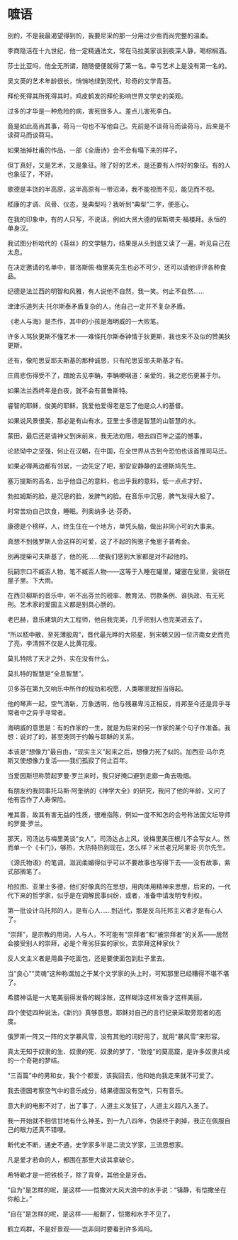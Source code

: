 # 嗻语

别的，不是我最渴望得到的，我要尼采的那一分用过少些而尚完整的温柔。

  
  

李商隐活在十九世纪，他一定精通法文，常在马拉美家谈到夜深人静，喝棕榈酒。

  
  

莎士比亚吗，他全无所谓，随随便便就得了第一名。幸亏艺术上是没有第一名的。

  
  

吴文英的艺术年龄很长，悄悄地绿到现代，珍奇的文学青苔。

  
  

拜伦死得其所死得其时，鸡皮鹤发的拜伦影响世界文学史的美观。

  
  

过多的才华是一种危险的病，害死很多人。差点儿害死李白。

  
  

竟是如此高尚其事，荷马一句也不写他自己。先前是不谈荷马而读荷马，后来是不读荷马而谈荷马。

  
  

如果抽掉杜甫的作品，一部《全唐诗》会不会有塌下来的样子。

  
  

但丁真好，又是艺术，又是象征。除了好的艺术，是还要有人作好的象征。有的人也象征了，不好。

  
  

歌德是丰饶的半高原，这半高原有一带沼泽，我不能视而不见，能见而不视。

  
  

嵇康的才调、风骨、仪态，是典型吗？我听到“典型”二字，便恶心。

  
  

在我的印象中，有的人只写，不说话，例如大贤大德的居斯塔夫·福楼拜。永恒的单身汉。

  
  

我试图分析哈代的《苔丝》的文学魅力，结果是从头到底又读了一遍，听见自己在太息。

  
  

在决定邀请的名单中，普洛斯佩·梅里美先生也必不可少，还可以请他评评各种食品。

  
  

纪德是法兰西的明智和风雅，有人说他不自然，我一笑。何止不自然……

  
  

津津乐道列夫·托尔斯泰矛盾复杂的人，他自己一定并不复杂矛盾。

  
  

《老人与海》是杰作，其中的小孩是海明威的一大败笔。

  
  

许多人骂狄更斯不懂艺术——难怪托尔斯泰钟情于狄更斯，我也来不及似的赞美狄更斯。

  
  

还有，像陀思妥耶夫斯基的那种诚恳，只有陀思妥耶夫斯基才有。

  
  

庄周悲伤得受不了，踉跄去见李聃，李聃哽咽道：亲爱的，我之悲伤更甚于尔。

  
  

如果法兰西终年是白夜，就不会有普鲁斯特。

  
  

睿智的耶稣，俊美的耶稣，我爱他爱得老是忘了他是众人的基督。

  
  

如果说风景很美，那必是有山有水，亚里士多德是智慧的山智慧的水。

  
  

蒙田，最后还是请神父到床前来，我无法劝阻，相去四百年之遥的憾事。

  
  

论悲恸中之坚强，何止在汉朝，在中国，在全世界从古到今恐怕也该首推司马迁。

  
  

如果必得两边都有邻居，一边先定了吧，那安安静静的孟德斯鸠先生。

  
  

塞万提斯的高名，出乎他自己的意料，也出乎我的意料，低一点点才好。

  
  

勃拉姆斯的脸，是沉思的脸，发脾气的脸。在音乐中沉思，脾气发得大极了。

  
  

时常苦劝自己饮食，睡眠。列奥纳多·达·芬奇。

  
  

康德是个榜样，人，终生住在一个地方，单凭头脑，做出非同小可的大事来。

  
  

真想不到俄罗斯人会这样的可爱，这了不起的狗崽子兔崽子普希金。

  
  

别再提柴可夫斯基了，他的死……使我们感到大家都是对不起他的。

  
  

阮嗣宗口不臧否人物，笔不臧否人物——这等于入睡在罐里，罐塞在瓮里，瓮锁在屋子里。下大雨。

  
  

在西贝柳斯的音乐中，听不出芬兰的税率、教育法、罚款条例、谁执政、有无死刑。艺术家的爱国主义都是别具心肠的。

  
  

老巴赫，音乐建筑的大工程师，他自我完美，几乎把别人也完美进去了。

  
  

“所以嵇中散，至死薄殷周”，晋代最光晔的大陨星，到宋朝又因一位济南女史而亮了亮，李清照不仅是人比黄花瘦。

  
  

莫扎特除了天才之外，实在没有什么。

  
  

莫扎特的智慧是“全息智慧”。

  
  

贝多芬在第九交响乐中所作的规劝和祝愿，人类哪里就担当得起。

  
  

他的琴声一起，空气清新，万象透明，他与残暴卑污正相反，肖邦至今还是异乎寻常者中之异乎寻常者。

  
  

海明威的意思是：有的作家的一生，就是为后来的另一作家的某个句子作准备。我想：说对了的，甚至类同于约翰与耶稣的关系。

  
  

本该是“想像力”最自由，“现实主义”起来之后，想像力死了似的。加西亚·马尔克斯又使想像力复活——我们孤寂了何止百年。

  
  

当爱因斯坦称赞起罗曼·罗兰来时，我只好掩口避到走廊一角去吸烟。

  
  

有朋友约我同事托马斯·阿奎纳的《神学大全》的研究，我问了他的年龄，又问了他有否作了人寿保险。

  
  

唯其善，故其有害无益的性质，很难指陈，例如一度不知怎的会号称法国文坛导师的罗曼·罗兰。

  
  

那天，司汤达与梅里美谈“女人”，司汤达占上风，说梅里美压根儿不会写女人。然而单一个《卡门》，够热，大热特热到现在，怎么样？米兰老兄阿里哥·贝尔先生。

  
  

《源氏物语》的笔调，滋润柔媚得似乎可以不要故事也写得下去——没有故事，紫式部搁笔了。

  
  

柏拉图、亚里士多德，他们好像真的在思想，用肉体用精神来思想，后来的，一代代下来的哲学家，似乎是在调解民事纠纷，或者，准备申请发明专利权。

  
  

第一批设计乌托邦的人，是有心人……到近代，那是反乌托邦主义者才是有心人了。

  
  

“崇拜”，是宗教的用词，人与人，不可能有“崇拜者”和“被崇拜者”的关系——居然会接受别人的崇拜，必是个卑劣狂妄的家伙，去崇拜这种家伙？

  
  

反人文主义者是用鼻子吃面包，还是要使面包到肚子里去。

  
  

当“良心”“灵魂”这种称谓加之于某个文学家的头上时，可知那里已经糟得不堪不堪了。

  
  

希腊神话是一大笔美丽得发昏的糊涂账，这样糊涂这样发昏才这样美丽。

  
  

四个使徒四种说法，《新约》真够意思。耶稣对自己的言行纪录采取旁观者的态度。

  
  

俄罗斯一阵又一阵的文学暴风雪，没有其他的词好用了，就用“暴风雪”来形容。

  
  

真太无知于奴隶的生、奴隶的死、奴隶的梦了，“敦煌”的莫高窟，是许多奴隶共成的一个奇艳的梦结。

  
  

“三百篇”中的男和女，我个个都爱，该我回去，他和她向我走来就不可爱了。

  
  

我去德国考察空气中的音乐成分，结果德国没有空气，只有音乐。

  
  

意大利的电影不对了，出了事了，人道主义发狂了，人道主义超凡入圣了。

  
  

我一开始就不相信甘地有什么神圣，到一九八四年，伪装终于剥掉，我正在佩服自己的眼力还真不错哩。

  
  

断代史不断，通史不通，史学家多半是二流文学家，三流思想家。

  
  

凡是爱才若命的人，都围在那里大谈其拿破仑。

  
  

希特勒才是一把铁梳子，除了背脊，其他全是牙齿。

  
  

“自为”是怎样的呢，是这样——恺撒对大风大浪中的水手说：“镇静，有恺撒坐在你船上。”

  
  

“自在”是怎样的呢，是这样——船翻了，恺撒和水手不见了。

  
  

鹤立鸡群，不是好景观——岂非同时要看到许多鸡吗。